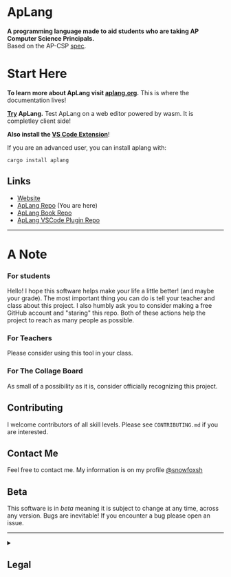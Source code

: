 # ApLang
**A programming language made to aid students who are taking AP Computer Science Principals.** </br>
Based on the AP-CSP [spec](https://apcentral.collegeboard.org/media/pdf/ap-computer-science-principles-exam-reference-sheet.pdf).

# Start Here
**To learn more about ApLang visit [aplang.org](https://aplang.org).** This is where the documentation lives!

**[Try](https://aplang.org/playground) ApLang.** Test ApLang on a web editor powered by wasm. It is completley client side!

**Also install the [VS Code Extension](https://marketplace.visualstudio.com/items?itemName=aplang.aplang)**!

If you are an advanced user, you can install aplang with:

```shell
cargo install aplang
```

## Links
- [Website](https://aplang.org)
- [ApLang Repo](https://github.com/snowfoxsh/aplang) (You are here)
- [ApLang Book Repo](https://github.com/snowfoxsh/aplang-book)
- [ApLang VSCode Plugin Repo](https://github.com/snowfoxsh/aplang-vscode-plugin)
---

# A Note

### For students
Hello! I hope this software helps make your life a little better! (and maybe your grade). The most important thing you can do is tell your teacher and class about this project. I also humbly ask you to consider making a free GitHub account and "staring" this repo. Both of these actions help the project to reach as many people as possible. 

### For Teachers
Please consider using this tool in your class.

### For The Collage Board
As small of a possibility as it is, consider officially recognizing this project.

## Contributing
I welcome contributors of all skill levels. Please see `CONTRIBUTING.md` if you are interested. 

## Contact Me
Feel free to contact me. My information is on my profile [@snowfoxsh](https://github.com/snowfoxsh)

## Beta
This software is in *beta* meaning it is subject to change at any time, across any version.
Bugs are inevitable! If you encounter a bug please open an issue.

---

<details>
<summary><h2>Legal</h2></summary>
  
### Licence  
This project is licensed under [GPLv3](https://www.gnu.org/licenses/gpl-3.0.en.html) which is [recommended](https://creativecommons.org/about/program-areas/software/) by Creative Commons. 

### Disclaimer
This project, ApLang, is an independent initiative and is not affiliated, associated, or endorsed by the College Board in any way. The College Board is a registered trademark, and all references to it are for descriptive purposes only. The creators, maintainers, and contributors of ApLang have no official relationship with the College Board, and this project is not intended to infringe upon any trademarks or proprietary rights.

The name ApLang is not a reference to the AP Language class. It instead represents a convention among programming languages "<name>lang".

This project is developed solely for educational and non-commercial purposes, and falls under the doctrine of Fair Use as provided for by Section 107 of the U.S. Copyright Act. Any similarities or references to the College Board or its materials are incidental and made for identification purposes, without intent to compete with or replicate official products or services.

</details>
